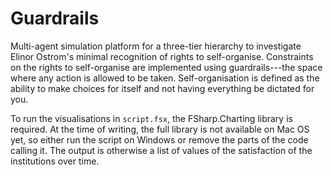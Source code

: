 # Guardrails

Multi-agent simulation platform for a three-tier hierarchy to investigate Elinor Ostrom's minimal recognition of rights to self-organise. Constraints on the rights to self-organise are implemented using guardrails---the space where any action is allowed to be taken. Self-organisation is defined as the ability to make choices for itself and not having everything be dictated for you.

To run the visualisations in `script.fsx`, the FSharp.Charting library is required. At the time of writing, the full library is not available on Mac OS yet, so either run the script on Windows or remove the parts of the code calling it. The output is otherwise a list of values of the satisfaction of the institutions over time. 

